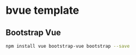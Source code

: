 bvue template
==============

## Bootstrap Vue

~~~bash
npm install vue bootstrap-vue bootstrap --save
~~~

